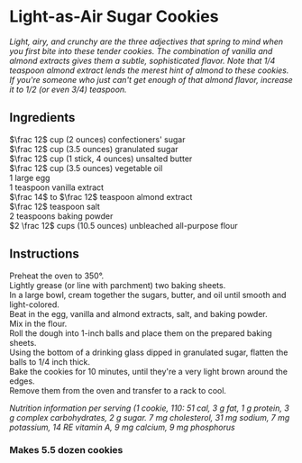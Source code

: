 # Light-as-Air Sugar Cookies

*Light, airy, and crunchy are the three adjectives that spring to mind when you first bite into these tender cookies. The combination of vanilla and almond extracts gives them a subtle, sophisticated flavor. Note that 1/4 teaspoon almond extract lends the merest hint of almond to these cookies. If you're someone who just can't get enough of that almond flavor, increase it to 1/2 (or even 3/4) teaspoon.*

## Ingredients
$\frac 12$ cup (2 ounces) confectioners' sugar  
$\frac 12$ cup (3.5 ounces) granulated sugar  
$\frac 12$ cup (1 stick, 4 ounces) unsalted butter  
$\frac 12$ cup (3.5 ounces) vegetable oil  
$1$ large egg  
$1$ teaspoon vanilla extract  
$\frac 14$ to $\frac 12$ teaspoon almond extract  
$\frac 12$ teaspoon salt  
$2$ teaspoons baking powder  
$2 \frac 12$ cups (10.5 ounces) unbleached all-purpose flour  

## Instructions
Preheat the oven to 350&deg;.  
Lightly grease (or line with parchment) two baking sheets.  
In a large bowl, cream together the sugars, butter, and oil until smooth and light-colored.  
Beat in the egg, vanilla and almond extracts, salt, and baking powder.  
Mix in the flour.  
Roll the dough into 1-inch balls and place them on the prepared baking sheets.  
Using the bottom of a drinking glass dipped in granulated sugar, flatten the balls to 1/4 inch thick.  
Bake the cookies for 10 minutes, until they're a very light brown around the edges.  
Remove them from the oven and transfer to a rack to cool.  

*Nutrition information per serving (1 cookie, 110: 51 cal, 3 g fat, 1 g protein, 3 g complex carbohydrates, 2 g sugar. 7 mg cholesterol, 31 mg sodium, 7 mg potassium, 14 RE vitamin A, 9 mg calcium, 9 mg phosphorus*

### Makes 5.5 dozen cookies